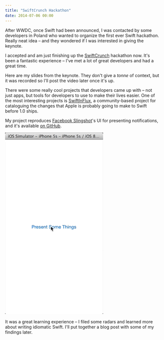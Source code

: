 ```yaml
---
title: "SwiftCrunch Hackathon"
date: 2014-07-06 00:00
---
```


<import><p>After WWDC, once Swift had been announced, I was contacted by some developers in Poland who wanted to organize the first ever Swift hackathon. Really neat idea – and they wondered if I was interested in giving the keynote. </p>
	
<!-- more -->

<p>I accepted and am just finishing up the <a href="http://swiftcrunch.com">SwiftCrunch</a> hackathon now. It's been a fantastic experience – I've met a lot of great developers and had a great time. </p>
<p>Here are my slides from the keynote. They don't give a <em>tonne</em> of context, but it was recorded so I'll post the video later once it's up. </p>
<script async class="speakerdeck-embed" data-id="7150b350e5fe01314f761288f3080752" data-ratio="1.77777777777778" src="//speakerdeck.com/assets/embed.js"></script><p>There were some really cool projects that developers came up with – not just apps, but tools for developers to use to make their lives easier. One of the most interesting projects is <a href="https://github.com/ksm/SwiftInFlux">SwiftInFlux</a>, a community-based project for cataloguing the changes that Apple is probably going to make to Swift before 1.0 ships. </p>
<p>My project reproduces <a href="https://itunes.apple.com/ca/app/slingshot/id878681557?mt=8">Facebook Slingshot</a>'s UI for presenting notifications, and it's available <a href="https://github.com/AshFurrow/ModalNotificationController">on GitHub</a>. </p>
<img src="/img/import/blog/swiftcrunch-hackathon/37F72982F8A44987B6BA09D5940CB58C.gif" class="img-responsive"><p>It was a great learning experience – I filed some radars and learned more about writing idiomatic Swift. I'll put together a blog post with some of my findings later. </p></import>
